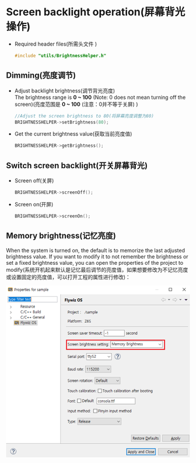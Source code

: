 # Screen backlight operation(屏幕背光操作)
* Required header files(所需头文件  )
  ```c++
  #include "utils/BrightnessHelper.h"
  ```
  
## Dimming(亮度调节)
* Adjust backlight brightness(调节背光亮度)  
  The brightness range is **0 ~ 100** (Note: 0 does not mean turning off the screen)(亮度范围是 **0 ~ 100**   (注意：0并不等于关屏)  )
  
  ```c++
  //Adjust the screen brightness to 80(将屏幕亮度调整为80)
  BRIGHTNESSHELPER->setBrightness(80);
  ```
* Get the current brightness value(获取当前亮度值)
  ```c++
  BRIGHTNESSHELPER->getBrightness();
  ```
  
## Switch screen backlight(开关屏幕背光)

* Screen off(关屏)
    ```c++
    BRIGHTNESSHELPER->screenOff();
    ```
* Screen on(开屏)
    ```c++
    BRIGHTNESSHELPER->screenOn();
    ```

## Memory brightness(记忆亮度)
When the system is turned on, the default is to memorize the last adjusted brightness value. If you want to modify it to not remember the brightness or set a fixed brightness value, you can open the properties of the project to modify(系统开机起来默认是记忆最后调节的亮度值，如果想要修改为不记忆亮度或设置固定的亮度值，可以打开工程的属性进行修改)：  

  ![](images/property_brightness.png)